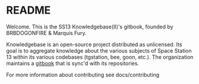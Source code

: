 # README

Welcome. This is the SS13 Knowledgebase(II)'s gitbook, founded by BRBDOGONFIRE & Marquis Fury.

Knowledgebase is an open-source project distributed as unlicensed. Its goal is to aggregate knowledge about the various subjects of Space Station 13 within its various codebases (tgstation, bee, goon, etc.). The organization maintains a [gitbook](https://ss13-knowledgebase.gitbook.io/knowledgebase/) that is sync'd with its repositories.

For more information about contributing see docs/contributing

